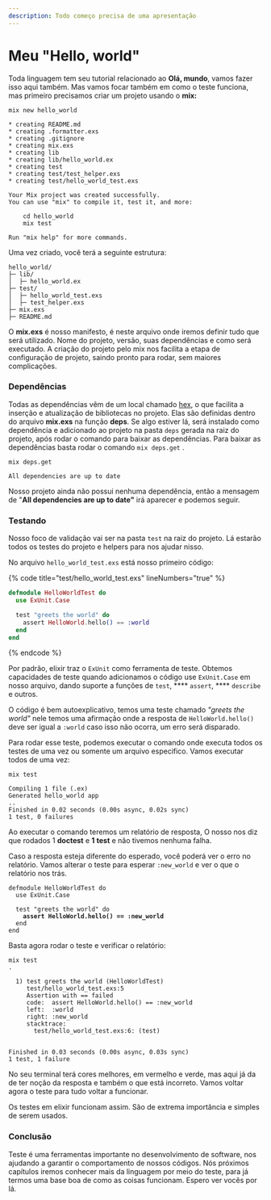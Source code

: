 ```yaml
---
description: Todo começo precisa de uma apresentação
---
```


# Meu "Hello, world"

Toda linguagem tem seu tutorial relacionado ao **Olá, mundo**, vamos fazer isso aqui também. Mas vamos focar também em como o teste funciona, mas primeiro precisamos criar um projeto usando o **mix:**

```shell
mix new hello_world

* creating README.md
* creating .formatter.exs
* creating .gitignore
* creating mix.exs
* creating lib
* creating lib/hello_world.ex
* creating test
* creating test/test_helper.exs
* creating test/hello_world_test.exs

Your Mix project was created successfully.
You can use "mix" to compile it, test it, and more:

    cd hello_world
    mix test

Run "mix help" for more commands.
```

Uma vez criado, você terá a seguinte estrutura:

```
hello_world/
├─ lib/
│  ├─ hello_world.ex
├─ test/
│  ├─ hello_world_test.exs
│  ├─ test_helper.exs
├─ mix.exs
├─ README.md
```

O **mix.exs** é nosso manifesto, é neste arquivo onde iremos definir tudo que será utilizado. Nome do projeto, versão, suas dependências e como será executado. A criação do projeto pelo mix nos facilita a etapa de configuração de projeto, saindo pronto para rodar, sem maiores complicações.

### Dependências

Todas as dependências vêm de um local chamado [hex](https://hex.pm/), o que facilita a inserção e atualização de  bibliotecas no projeto. Elas são definidas dentro do arquivo **mix.exs** na função **deps**. Se algo estiver lá, será instalado como dependência e adicionado ao projeto na pasta `deps` gerada na raiz do projeto, após rodar o comando para baixar as dependências. Para baixar as dependências basta rodar o comando `mix deps.get` .

```
mix deps.get

All dependencies are up to date
```

Nosso projeto ainda não possui nenhuma dependência, então a mensagem de "**All dependencies are up to date"** irá aparecer e podemos seguir.

### Testando

Nosso foco de validação vai ser na pasta `test` na raiz do projeto. Lá estarão todos os testes do projeto e helpers para nos ajudar nisso.

No arquivo `hello_world_test.exs` está nosso primeiro código:

{% code title="test/hello_world_test.exs" lineNumbers="true" %}
```elixir
defmodule HelloWorldTest do
  use ExUnit.Case

  test "greets the world" do
    assert HelloWorld.hello() == :world
  end
end
```
{% endcode %}

Por padrão, elixir traz o `ExUnit` como ferramenta de teste. Obtemos capacidades de teste quando adicionamos o código use `ExUnit.Case` em nosso arquivo, dando suporte a funções de `test`, **** `assert`, **** `describe` e outros.

O código é bem autoexplicativo, temos uma teste chamado _"greets the world"_ nele temos uma afirmação onde a resposta de `HelloWorld.hello()` deve ser igual a `:world` caso isso não ocorra, um erro será disparado.

Para rodar esse teste, podemos executar o comando onde executa todos os testes de uma vez ou somente um arquivo especifico. Vamos executar todos de uma vez:

```shell
mix test

Compiling 1 file (.ex)
Generated hello_world app
..
Finished in 0.02 seconds (0.00s async, 0.02s sync)
1 test, 0 failures
```

Ao executar o comando teremos um relatório de resposta, O nosso nos diz que rodados 1 **doctest** e **1** **test** e não tivemos nenhuma falha.

Caso a resposta esteja diferente do esperado, você poderá ver o erro no relatório. Vamos alterar o teste para esperar `:new_world` e ver o que o relatório nos trás.

<pre class="language-elixir" data-title="test/hello_world_test.exs" data-line-numbers><code class="lang-elixir">defmodule HelloWorldTest do
  use ExUnit.Case

  test "greets the world" do
<strong>    assert HelloWorld.hello() == :new_world
</strong>  end
end</code></pre>

Basta agora rodar o teste e verificar o relatório:

```shell
mix test
.

  1) test greets the world (HelloWorldTest)
     test/hello_world_test.exs:5
     Assertion with == failed
     code:  assert HelloWorld.hello() == :new_world
     left:  :world
     right: :new_world
     stacktrace:
       test/hello_world_test.exs:6: (test)


Finished in 0.03 seconds (0.00s async, 0.03s sync)
1 test, 1 failure
```

No seu terminal terá cores melhores, em vermelho e verde, mas aqui já da de ter noção da resposta e também o que está incorreto. Vamos voltar agora o teste para tudo voltar a funcionar.

Os testes em elixir funcionam assim. São de extrema importância e simples de serem usados.

### Conclusão

Teste é uma ferramentas importante no desenvolvimento de software, nos ajudando a garantir o comportamento de nossos códigos. Nós próximos capítulos iremos conhecer mais da linguagem por meio do teste, para já termos uma base boa de como as coisas funcionam. Espero ver vocês por lá.
